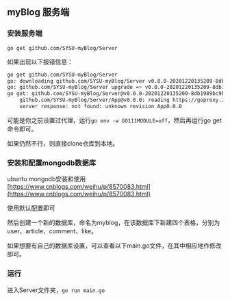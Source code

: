 ## myBlog 服务端
### 安装服务端
`go get github.com/SYSU-myBlog/Server`

如果出现以下报错信息：
```bash
go get github.com/SYSU-myBlog/Server
go: downloading github.com/SYSU-myBlog/Server v0.0.0-20201220135209-8db1989bc9ba
go: github.com/SYSU-myBlog/Server upgrade => v0.0.0-20201220135209-8db1989bc9ba
go get: github.com/SYSU-myBlog/Server@v0.0.0-20201220135209-8db1989bc9ba requires
	github.com/SYSU-myBlog/Server/App@v0.0.0: reading https://goproxy.io/github.com/%21s%21y%21s%21u-my%21blog/%21server/%21app/@v/v0.0.0.mod: 404 Not Found
	server response: not found: unknown revision App0.0.0
```
可能是你之前设置过代理，运行`go env -w GO111MODULE=off`，然后再运行go get命令即可。

如果仍然不行，则直接clone仓库到本地。

### 安装和配置mongodb数据库
ubuntu mongodb安装和使用
[https://www.cnblogs.com/weihu/p/8570083.html](https://www.cnblogs.com/weihu/p/8570083.html)

使用默认配置即可

然后创建一个新的数据库，命名为myblog，在该数据库下新建四个表格，分别为user、article、comment、like。

如果想要有自己的数据库设置，可以查看以下main.go文件，在其中相应地作修改即可。

### 运行
进入Server文件夹，`go run main.go`



